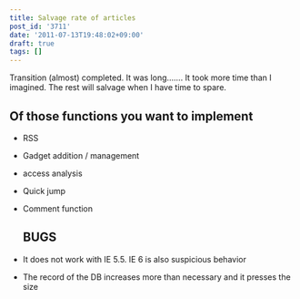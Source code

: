 ```yaml
---
title: Salvage rate of articles
post_id: '3711'
date: '2011-07-13T19:48:02+09:00'
draft: true
tags: []
---
```


Transition (almost) completed. It was long……. It took more time than I imagined. The rest will salvage when I have time to spare.

## Of those functions you want to implement

*   RSS
*   Gadget addition / management
*   access analysis
*   Quick jump
*   Comment function
    
    ## BUGS
    
*   It does not work with IE 5.5. IE 6 is also suspicious behavior
    
*   The record of the DB increases more than necessary and it presses the size
